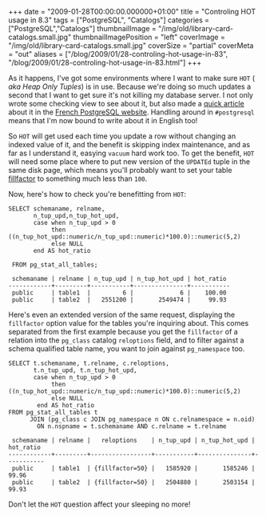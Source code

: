 +++
date = "2009-01-28T00:00:00.000000+01:00"
title = "Controling HOT usage in 8.3"
tags = ["PostgreSQL", "Catalogs"]
categories = ["PostgreSQL","Catalogs"]
thumbnailImage = "/img/old/library-card-catalogs.small.jpg"
thumbnailImagePosition = "left"
coverImage = "/img/old/library-card-catalogs.small.jpg"
coverSize = "partial"
coverMeta = "out"
aliases = ["/blog/2009/01/28-controling-hot-usage-in-83",
           "/blog/2009/01/28-controling-hot-usage-in-83.html"]
+++

As it happens, I've got some environments where I want to make sure 
`HOT` (
*aka
Heap Only Tuples*) is in use. Because we're doing so much updates a second
that I want to get sure it's not killing my database server. I not only
wrote some checking view to see about it, but also made a 
[quick article](http://www.postgresql.fr/support:trucs_et_astuces:controler_l_utilisation_de_hot_a_partir_de_la_8.3)
about it in the 
[French PostgreSQL website](http://postgresql.fr/). Handling around in 
`#postgresql`
means that I'm now bound to write about it in English too!

So 
`HOT` will get used each time you update a row without changing an indexed
value of it, and the benefit is skipping index maintenance, and as far as I
understand it, easying 
`vacuum` hard work too. To get the benefit, 
`HOT` will
need some place where to put new version of the 
`UPDATEd` tuple in the same
disk page, which means you'll probably want to set your table 
[fillfactor](http://www.postgresql.org/docs/8.3/static/sql-createtable.html#SQL-CREATETABLE-STORAGE-PARAMETERS) to
something much less than 
`100`.

Now, here's how to check you're benefitting from 
`HOT`:

~~~
SELECT schemaname, relname,
       n_tup_upd,n_tup_hot_upd,
       case when n_tup_upd > 0
            then ((n_tup_hot_upd::numeric/n_tup_upd::numeric)*100.0)::numeric(5,2) 
            else NULL
       end AS hot_ratio
 
 FROM pg_stat_all_tables;
 
 schemaname | relname | n_tup_upd | n_tup_hot_upd | hot_ratio
------------+---------+-----------+---------------+-----------
 public     | table1  |         6 |             6 |    100.00
 public     | table2  |   2551200 |       2549474 |     99.93
~~~


Here's even an extended version of the same request, displaying the
`fillfactor` option value for the tables you're inquiring about. This comes
separated from the first example because you get the 
`fillfactor` of a
relation into the 
`pg_class` catalog 
`reloptions` field, and to filter against a
schema qualified table name, you want to join against 
`pg_namespace` too.

~~~
SELECT t.schemaname, t.relname, c.reloptions, 
       t.n_tup_upd, t.n_tup_hot_upd, 
       case when n_tup_upd > 0 
            then ((n_tup_hot_upd::numeric/n_tup_upd::numeric)*100.0)::numeric(5,2)
            else NULL
        end AS hot_ratio
FROM pg_stat_all_tables t 
      JOIN (pg_class c JOIN pg_namespace n ON c.relnamespace = n.oid) 
        ON n.nspname = t.schemaname AND c.relname = t.relname
 
 schemaname | relname |   reloptions    | n_tup_upd | n_tup_hot_upd | hot_ratio
------------+---------+-----------------+-----------+---------------+-----------
 public     | table1  | {fillfactor=50} |   1585920 |       1585246 |     99.96
 public     | table2  | {fillfactor=50} |   2504880 |       2503154 |     99.93
~~~


Don't let the 
`HOT` question affect your sleeping no more!
